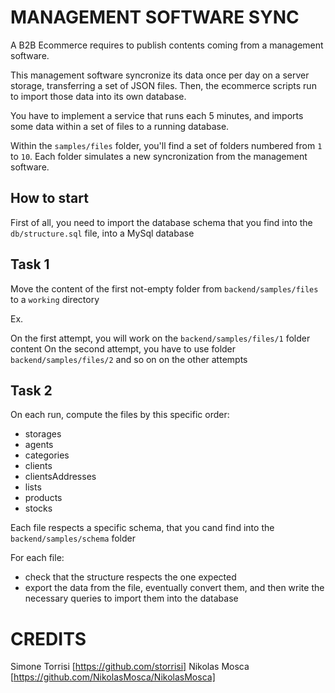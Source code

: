 # MANAGEMENT SOFTWARE SYNC

A B2B Ecommerce requires to publish contents coming from a management software.

This management software syncronize its data once per day on a server storage, transferring a set of JSON files.
Then, the ecommerce scripts run to import those data into its own database.

You have to implement a service that runs each 5 minutes, and imports some data within a set of files to a running database.

Within the `samples/files` folder, you'll find a set of folders numbered from `1` to `10`.
Each folder simulates a new syncronization from the management software.

## How to start

First of all, you need to import the database schema that you find into the `db/structure.sql` file, into a MySql database

## Task 1

Move the content of the first not-empty folder from `backend/samples/files` to a `working` directory

Ex.

On the first attempt, you will work on the `backend/samples/files/1` folder content
On the second attempt, you have to use folder `backend/samples/files/2` and so on on the other attempts


## Task 2

On each run, compute the files by this specific order:

- storages
- agents
- categories
- clients
- clientsAddresses
- lists
- products
- stocks

Each file respects a specific schema, that you cand find into the `backend/samples/schema` folder

For each file:

- check that the structure respects the one expected
- export the data from the file, eventually convert them, and then write the necessary queries to import them into the database

# CREDITS

Simone Torrisi [https://github.com/storrisi]
Nikolas Mosca [https://github.com/NikolasMosca/NikolasMosca]
